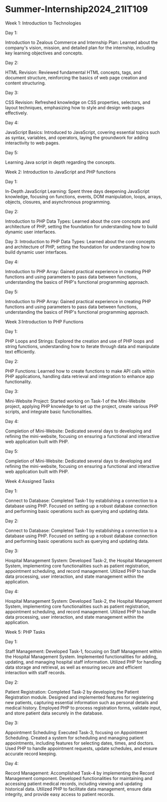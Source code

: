 # Summer-Internship2024_21IT109

Week 1:  Introduction to Technologies

Day 1:

Introduction to Zealous Commerce and Internship Plan: Learned about the 
company's vision, mission, and detailed plan for the internship, including key learning 
objectives and concepts. 

Day 2:

HTML Revision: Reviewed fundamental HTML concepts, tags, and document 
structure, reinforcing the basics of web page creation and content structuring. 

Day 3:

CSS Revision: Refreshed knowledge on CSS properties, selectors, and layout 
techniques, emphasizing how to style and design web pages effectively. 

Day 4:

JavaScript Basics: Introduced to JavaScript, covering essential topics such as syntax, 
variables, and operators, laying the groundwork for adding interactivity to web pages.

Day 5:

Learning Java script in depth regarding the concepts. 

Week 2: Introduction to JavaScript and PHP functions

Day 1:

In-Depth JavaScript Learning: Spent three days deepening JavaScript knowledge, focusing 
on functions, events, DOM manipulation, loops, arrays, objects, closures, and asynchronous 
programming. 

Day 2:

Introduction to PHP Data Types: Learned about the core concepts and architecture of PHP, 
setting the foundation for understanding how to build dynamic user interfaces. 


Day 3:
Introduction to PHP Data Types: Learned about the core concepts and architecture of PHP, 
setting the foundation for understanding how to build dynamic user interfaces. 

Day 4:

Introduction to PHP Array: Gained practical experience in creating PHP functions and using 
parameters to pass data between functions, understanding the basics of PHP's functional 
programming approach.

Day 5:

Introduction to PHP Array: Gained practical experience in creating PHP functions and using 
parameters to pass data between functions, understanding the basics of PHP's functional 
programming approach.

Week 3:Introduction to PHP Functions 

Day 1:

PHP Loops and Strings: Explored the creation and use of PHP loops and string 
functions, understanding how to iterate through data and manipulate text efficiently. 

Day 2:

PHP Functions: Learned how to create functions to make API calls within PHP 
applications, handling data retrieval and integration to enhance app functionality. 

Day 3:

Mini-Website Project: Started working on Task-1 of the Mini-Website project, 
applying PHP knowledge to set up the project, create various PHP scripts, and integrate 
basic functionalities. 


Day 4:

Completion of Mini-Website: Dedicated several days to developing and refining the 
mini-website, focusing on ensuring a functional and interactive web application built 
with PHP. 

Day 5:

Completion of Mini-Website: Dedicated several days to developing and refining the 
mini-website, focusing on ensuring a functional and interactive web application built 
with PHP. 

Week 4:Assigned Tasks

Day 1:

Connect to Database: Completed Task-1 by establishing a connection to a database using 
PHP. Focused on setting up a robust database connection and performing basic operations such 
as querying and updating data. 

Day 2:

Connect to Database: Completed Task-1 by establishing a connection to a database using 
PHP. Focused on setting up a robust database connection and performing basic operations such 
as querying and updating data. 

Day 3:

Hospital Management System: Developed Task-2, the Hospital Management System, 
implementing core functionalities such as patient registration, appointment scheduling, and 
record management. Utilized PHP to handle data processing, user interaction, and state 
management within the application. 

Day 4:

Hospital Management System: Developed Task-2, the Hospital Management System, 
implementing core functionalities such as patient registration, appointment scheduling, and 
record management. Utilized PHP to handle data processing, user interaction, and state 
management within the application. 

Week 5: PHP Tasks 

Day 1:

Staff Management: Developed Task-1, focusing on Staff Management within the Hospital 
Management System. Implemented functionalities for adding, updating, and managing hospital staff 
information. Utilized PHP for handling data storage and retrieval, as well as ensuring secure and 
efficient interaction with staff records. 

Day 2:

Patient Registration: Completed Task-2 by developing the Patient Registration module. Designed and 
implemented features for registering new patients, capturing essential information such as personal 
details and medical history. Employed PHP to process registration forms, validate input, and store 
patient data securely in the database. 

Day 3:

Appointment Scheduling: Executed Task-3, focusing on Appointment Scheduling. Created a system 
for scheduling and managing patient appointments, including features for selecting dates, times, and 
doctors. Used PHP to handle appointment requests, update schedules, and ensure accurate record
keeping. 

Day 4:

Record Management: Accomplished Task-4 by implementing the Record Management component. 
Developed functionalities for maintaining and accessing patient medical records, including viewing and 
updating historical data. Utilized PHP to facilitate data management, ensure data integrity, and provide 
easy access to patient records. 
